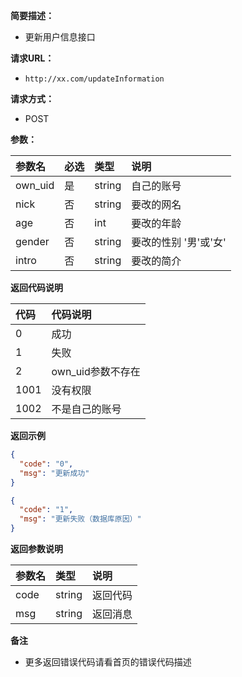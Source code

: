 **简要描述：**

- 更新用户信息接口

**请求URL：**

- ` http://xx.com/updateInformation `

**请求方式：**

- POST

**参数：**

| 参数名     | 必选  | 类型     | 说明            |
|:--------|:----|:-------|:--------------|
| own_uid | 是   | string | 自己的账号         |
| nick    | 否   | string | 要改的网名         |
| age     | 否   | int    | 要改的年龄         |
| gender  | 否   | string | 要改的性别 '男'或'女' |
| intro   | 否   | string | 要改的简介         |

**返回代码说明**

| 代码   | 代码说明            |
|:-----|:----------------|
| 0    | 成功              |
| 1    | 失败              |
| 2    | own_uid参数不存在    |
| 1001 | 没有权限            |
| 1002 | 不是自己的账号         |

**返回示例**

```json
{
  "code": "0",
  "msg": "更新成功"
}
```

```json
{
  "code": "1",
  "msg": "更新失败（数据库原因）"
}
```

**返回参数说明**

| 参数名    | 类型     | 说明     |
|:-------|:-------|:-------|
| code   | string | 返回代码   |
| msg    | string | 返回消息   |

**备注**

- 更多返回错误代码请看首页的错误代码描述


